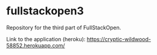 # fullstackopen3
Repository for the third part of FullStackOpen.

Link to the application (heroku): https://cryptic-wildwood-58852.herokuapp.com/
